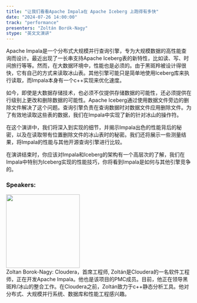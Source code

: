 ```yaml
---
title: "让我们看看Apache Impala在 Apache Iceberg 上跑得有多快"
date: "2024-07-26 14:00:00" 
track: "performance"
presenters: "Zoltán Borók-Nagy"
stype: "英文文演讲"
---
```

Apache Impala是一个分布式大规模并行查询引擎，专为大规模数据的高性能查询而设计。最近出现了一长串支持Apache Iceberg表的新特性，比如读、写、时间旅行等等。然而，在大数据环境中，性能也是必须的。由于黑斑羚被设计得很快，它有自己的方式来读取冰山表。其他引擎可能只是简单地使用Iceberg库来执行读取，而Impala本身有一个c++实现来优化速度。

如今，即使是大数据存储技术，也必须不仅提供存储数据的可能性，还必须提供在行级别上更改和删除数据的可能性。Apache Iceberg通过使用数据文件旁边的删除文件解决了这个问题。查询引擎负责在查询数据时对数据文件应用删除文件。为了有效地读取这些表的数据，我们在Impala中实现了新的针对冰山的操作符。

在这个演讲中，我们将深入到实现的细节，并揭示Impala出色的性能背后的秘密，以及在读取带有位置删除文件的冰山表时的秘密。我们还将展示一些测量结果，将Impala的性能与其他开源查询引擎进行比较。

在演讲结束时，你应该对Impala和Iceberg的架构有一个高层次的了解，我们在Impala中特别为Iceberg实现的性能技巧，你将看到Impala是如何与其他引擎竞争的。
 ### Speakers: 
 <img src="https://sessionize.com/image/982d-400o400o1-KiS1dLEbbFFudUWjA5dcLW.jpg" width="200" /><br>Zoltan Borok-Nagy: Cloudera，首席工程师, Zoltán是Cloudera的一名软件工程师，正在开发Apache Impala。他也是该项目的PMC成员。目前，他正在领导黑斑羚/冰山的整合工作。在Cloudera之前，Zoltán致力于c++静态分析工具。他对分布式、大规模并行系统、数据库和性能工程感兴趣。
 <br><br>